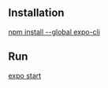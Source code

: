 ## Installation

[npm install --global expo-cli](https://docs.expo.dev/get-started/installation/#installing-expo-cli)

## Run

[expo start](https://docs.expo.dev/get-started/create-a-new-app/#starting-the-development-server)
